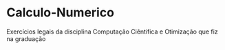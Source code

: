 # Calculo-Numerico
Exercícios legais da disciplina Computação Ciêntífica e Otimização que fiz na graduação
